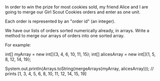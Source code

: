  In order to win the prize for most cookies sold, my friend Alice and I are going to merge our Girl Scout Cookies orders and enter as one unit.

Each order is represented by an "order id" (an integer).

We have our lists of orders sorted numerically already, in arrays. Write a method to merge our arrays of orders into one sorted array.

For example:

  int[] myArray = new int[]{3, 4, 6, 10, 11, 15};
  int[] alicesArray = new int[]{1, 5, 8, 12, 14, 19};

System.out.println(Arrays.toString(mergeArrays(myArray, alicesArray)));
// prints [1, 3, 4, 5, 6, 8, 10, 11, 12, 14, 15, 19]
